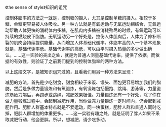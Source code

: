 《the sense of style》知识的诅咒

控制体脂率的方法之一就是，控制糖的摄入，尤其是控制单糖的摄入。相较于多糖，单糖更容易被人体吸收。另一种方法就是有氧运动与无氧运动相结合，无氧运动帮助人体更快的消耗体内多糖，在肌肉内多糖被消耗殆尽的时候，有氧运动可以持续的燃烧皮下脂肪。无氧运动另一个好处是，拉伤人体肌肉后，人体为了修补断裂的肌肉会持续提供能量，从而增加人体基础代谢率。体脂率高的人一个基本现象就是，基础代谢率低。基础代谢率的高低，可以由平时摄入热量的多少做出确认。......这一实验的突出之处，就是为普通人测量基础代谢率，提供了依据。而依据的有效性，则验证了之前我们提到的控制体脂率的两种方法。

以上这段文字，是被知识诅咒过的，且看我们用另一种方法来呈现：

减肥的方法，首先是少吃甜食，甜食相较于米饭、馒头、面包更容易增加我们的脂肪。然后是多做力量锻炼和有氧锻炼，有氧锻炼包括慢跑、跳绳、游泳等，力量锻炼筋疲力竭后，再跑步或跳绳，减肥效果极佳。力量锻炼还有一个好处，除了你在做力量锻炼过程中，会起到减肥作用，当你做完力量锻炼一定时间内，仍会起到减肥作用。肥胖人群基本特点就是不爱运动，同一块蛋糕，肥胖人群和普通人同时吃掉，肥胖人群增加的体重更多。......这一实验有趣之处，就是证明了胖人如果不采取减肥行动，他会更胖。所以，想减肥，请少吃多动。